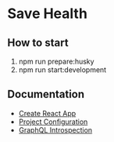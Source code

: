 # Save Health

## How to start
1. npm run prepare:husky
2. npm run start:development

## Documentation
- [Create React App](/documentation/create-react-app.md)
- [Project Configuration](/documentation/config.md)
- [GraphQL Introspection](/documentation/introspection.md)
